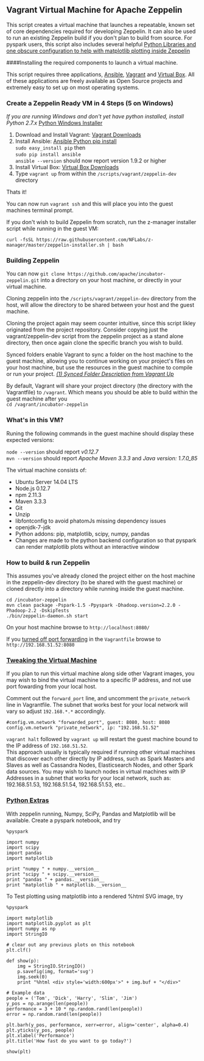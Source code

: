 ## Vagrant Virtual Machine for Apache Zeppelin
  
This script creates a virtual machine that launches a repeatable, known set of core dependencies required for developing Zeppelin.  It can also be used to run an existing Zeppelin build if you don't plan to build from source.  For pyspark users, this script also includes several helpful [Python Libraries and one obscure configuration to help with matplotlib plotting inside Zeppelin](#pythonextras)
 
####Installing the required components to launch a virtual machine.

This script requires three applications, [Ansible](http://docs.ansible.com/ansible/intro_installation.html#latest-releases-via-pip "Ansible"), [Vagrant](http://www.vagrantup.com/downloads "Vagrant") and [Virtual Box](https://www.virtualbox.org/ "Virtual Box").  All of these applications are freely available as Open Source projects and extremely easy to set up on most operating systems.

### Create a Zeppelin Ready VM in 4 Steps (5 on Windows)

*If you are running Windows and don't yet have python installed, install Python 2.7.x*  [Python Windows Installer](https://www.python.org/downloads/release/python-2710/)

1. Download and Install Vagrant:  [Vagrant Downloads](http://www.vagrantup.com/downloads)
2. Install Ansible:  [Ansible Python pip install](http://docs.ansible.com/ansible/intro_installation.html#latest-releases-via-pip)  
`sudo easy_install pip` then   
`sudo pip install ansible`  
`ansible --version` should now report version 1.9.2 or higher
3. Install Virtual Box: [Virtual Box Downloads](https://www.virtualbox.org/ "Virtual Box")
4. Type `vagrant up`  from within the `/scripts/vagrant/zeppelin-dev` directory

Thats it!

You can now run `vagrant ssh` and this will place you into the guest machines terminal prompt.

If you don't wish to build Zeppelin from scratch, run the z-manager installer script while running in the guest VM:

```
curl -fsSL https://raw.githubusercontent.com/NFLabs/z-manager/master/zeppelin-installer.sh | bash
```



### Building Zeppelin

You can now `git clone https://github.com/apache/incubator-zeppelin.git` into a directory on your host machine, or directly in your virtual machine.

Cloning zeppelin into the `/scripts/vagrant/zeppelin-dev` directory from the host, will allow the directory to be shared between your host and the guest machine.

Cloning the project again may seem counter intuitive, since this script likley originated from the project repository.  Consider copying just the vagrant/zeppelin-dev script from the zeppelin project as a stand alone directory, then once again clone the specific branch you wish to build.

Synced folders enable Vagrant to sync a folder on the host machine to the guest machine, allowing you to continue working on your project's files on your host machine, but use the resources in the guest machine to compile or run your project. _[(1) Synced Folder Description from Vagrant Up](https://docs.vagrantup.com/v2/synced-folders/index.html)_

By default, Vagrant will share your project directory (the directory with the Vagrantfile) to `/vagrant`.  Which means you should be able to build within the guest machine after you   
`cd /vagrant/incubator-zeppelin`


### What's in this VM?

Runing the following commands in the guest machine should display these expected versions:

`node --version` should report *v0.12.7*  
`mvn --version` should report *Apache Maven 3.3.3* and *Java version: 1.7.0_85*


The virtual machine consists of:

 - Ubuntu Server 14.04 LTS
 - Node.js 0.12.7
 - npm 2.11.3
 - Maven 3.3.3
 - Git
 - Unzip
 - libfontconfig to avoid phatomJs missing dependency issues
 - openjdk-7-jdk
 - Python addons: pip, matplotlib, scipy, numpy, pandas
 - Changes are made to the python backend configuration so that pyspark can render matplotlib plots without an interactive window
 
 
### How to build & run Zeppelin

This assumes you've already cloned the project either on the host machine in the zeppelin-dev directory (to be shared with the guest machine) or cloned directly into a directory while running inside the guest machine.

```
cd /incubator-zeppelin
mvn clean package -Pspark-1.5 -Ppyspark -Dhadoop.version=2.2.0 -Phadoop-2.2 -DskipTests
./bin/zeppelin-daemon.sh start
```

On your host machine browse to `http://localhost:8080/`

If you [turned off port forwarding](#tweakvm) in the `Vagrantfile` browse to `http://192.168.51.52:8080`


### [Tweaking the Virtual Machine](id:tweakvm)

If you plan to run this virtual machine along side other Vagrant images, you may wish to bind the virtual machine to a specific IP address, and not use port fowarding from your local host.

Comment out the `forward_port` line, and uncomment the `private_network` line in Vagrantfile.  The subnet that works best for your local network will vary so adjust `192.168.*.*` accordingly.

```
#config.vm.network "forwarded_port", guest: 8080, host: 8080
config.vm.network "private_network", ip: "192.168.51.52"
```

`vagrant halt` followed by `vagrant up` will restart the guest machine bound to the IP address of `192.168.51.52`.  
This approach usually is typically required if running other virtual machines that discover each other directly by IP address, such as Spark Masters and Slaves as well as Cassandra Nodes, Elasticsearch Nodes, and other Spark data sources.  You may wish to launch nodes in virtual machines with IP Addresses in a subnet that works for your local network, such as: 192.168.51.53, 192.168.51.54, 192.168.51.53, etc..


### [Python Extras](id:pythonextras)

With zeppelin running, Numpy, SciPy, Pandas and Matplotlib will be available.  Create a pyspark notebook, and try

```
%pyspark

import numpy
import scipy
import pandas
import matplotlib

print "numpy " + numpy.__version__ 
print "scipy " + scipy.__version__
print "pandas " + pandas.__version__
print "matplotlib " + matplotlib.__version__
```

To Test plotting using matplotlib into a rendered %html SVG image, try

```
%pyspark

import matplotlib
import matplotlib.pyplot as plt
import numpy as np
import StringIO

# clear out any previous plots on this notebook
plt.clf()

def show(p):
    img = StringIO.StringIO()
    p.savefig(img, format='svg')
    img.seek(0)
    print "%html <div style='width:600px'>" + img.buf + "</div>"

# Example data
people = ('Tom', 'Dick', 'Harry', 'Slim', 'Jim')
y_pos = np.arange(len(people))
performance = 3 + 10 * np.random.rand(len(people))
error = np.random.rand(len(people))

plt.barh(y_pos, performance, xerr=error, align='center', alpha=0.4)
plt.yticks(y_pos, people)
plt.xlabel('Performance')
plt.title('How fast do you want to go today?')

show(plt)
``` 






